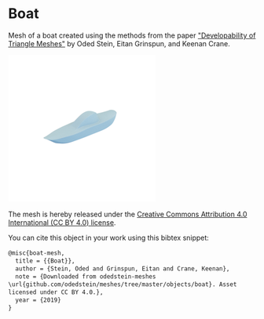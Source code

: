 # Boat

Mesh of a boat created using the methods from the paper ["Developability of Triangle Meshes"](http://www.cs.columbia.edu/cg/developability/) by Oded Stein, Eitan Grinspun, and Keenan Crane.

![boat](boat.png)

The mesh is hereby released under the [Creative Commons Attribution 4.0 International (CC BY 4.0) license](https://creativecommons.org/licenses/by/4.0/).

You can cite this object in your work using this bibtex snippet:
```
@misc{boat-mesh,
  title = {{Boat}},
  author = {Stein, Oded and Grinspun, Eitan and Crane, Keenan},
  note = {Downloaded from odedstein-meshes \url{github.com/odedstein/meshes/tree/master/objects/boat}. Asset licensed under CC BY 4.0.},
  year = {2019}
}
```
